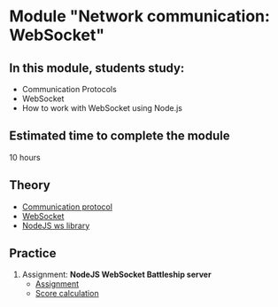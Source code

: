 # Module "Network communication: WebSocket"

## In this module, students study:

- Communication Protocols
- WebSocket
- How to work with WebSocket using Node.js

## Estimated time to complete the module

10 hours

## Theory

- [Communication protocol](https://en.wikipedia.org/wiki/Communication_protocol)
- [WebSocket](https://en.wikipedia.org/wiki/WebSocket)
- [NodeJS ws library](https://github.com/websockets/ws)

## Practice

1. Assignment: **NodeJS WebSocket Battleship server**
   - [Assignment](https://github.com/AlreadyBored/nodejs-assignments/blob/main/assignments/battleship/assignment.md)
   - [Score calculation](https://github.com/AlreadyBored/nodejs-assignments/blob/main/assignments/battleship/score.md)
